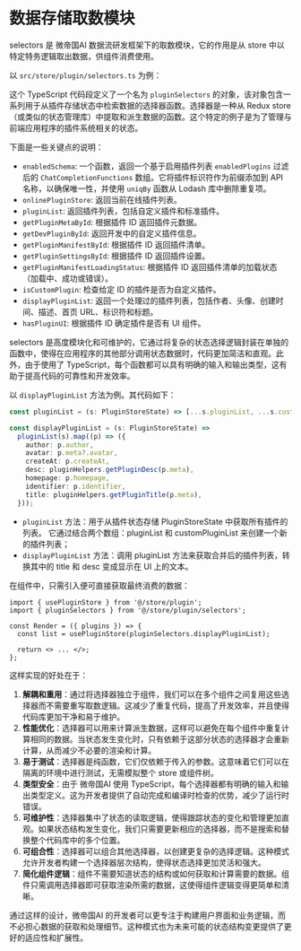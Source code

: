 # 数据存储取数模块

selectors 是 微帝国AI 数据流研发框架下的取数模块，它的作用是从 store 中以特定特务逻辑取出数据，供组件消费使用。

以 `src/store/plugin/selectors.ts` 为例：

这个 TypeScript 代码段定义了一个名为 `pluginSelectors` 的对象，该对象包含一系列用于从插件存储状态中检索数据的选择器函数。选择器是一种从 Redux store（或类似的状态管理库）中提取和派生数据的函数。这个特定的例子是为了管理与前端应用程序的插件系统相关的状态。

下面是一些关键点的说明：

- `enabledSchema`: 一个函数，返回一个基于启用插件列表 `enabledPlugins` 过滤后的 `ChatCompletionFunctions` 数组。它将插件标识符作为前缀添加到 API 名称，以确保唯一性，并使用 `uniqBy` 函数从 Lodash 库中删除重复项。
- `onlinePluginStore`: 返回当前在线插件列表。
- `pluginList`: 返回插件列表，包括自定义插件和标准插件。
- `getPluginMetaById`: 根据插件 ID 返回插件元数据。
- `getDevPluginById`: 返回开发中的自定义插件信息。
- `getPluginManifestById`: 根据插件 ID 返回插件清单。
- `getPluginSettingsById`: 根据插件 ID 返回插件设置。
- `getPluginManifestLoadingStatus`: 根据插件 ID 返回插件清单的加载状态（加载中、成功或错误）。
- `isCustomPlugin`: 检查给定 ID 的插件是否为自定义插件。
- `displayPluginList`: 返回一个处理过的插件列表，包括作者、头像、创建时间、描述、首页 URL、标识符和标题。
- `hasPluginUI`: 根据插件 ID 确定插件是否有 UI 组件。

selectors 是高度模块化和可维护的，它通过将复杂的状态选择逻辑封装在单独的函数中，使得在应用程序的其他部分调用状态数据时，代码更加简洁和直观。此外，由于使用了 TypeScript，每个函数都可以具有明确的输入和输出类型，这有助于提高代码的可靠性和开发效率。

以 `displayPluginList` 方法为例。其代码如下：

```ts
const pluginList = (s: PluginStoreState) => [...s.pluginList, ...s.customPluginList];

const displayPluginList = (s: PluginStoreState) =>
  pluginList(s).map((p) => ({
    author: p.author,
    avatar: p.meta?.avatar,
    createAt: p.createAt,
    desc: pluginHelpers.getPluginDesc(p.meta),
    homepage: p.homepage,
    identifier: p.identifier,
    title: pluginHelpers.getPluginTitle(p.meta),
  }));
```

- `pluginList` 方法：用于从插件状态存储 PluginStoreState 中获取所有插件的列表。 它通过结合两个数组：pluginList 和 customPluginList 来创建一个新的插件列表；
- `displayPluginList` 方法：调用 pluginList 方法来获取合并后的插件列表，转换其中的 title 和 desc 变成显示在 UI 上的文本。

在组件中，只需引入便可直接获取最终消费的数据：

```tsx | pure
import { usePluginStore } from '@/store/plugin';
import { pluginSelectors } from '@/store/plugin/selectors';

const Render = ({ plugins }) => {
  const list = usePluginStore(pluginSelectors.displayPluginList);

  return <> ... </>;
};
```

这样实现的好处在于：

1. **解耦和重用**：通过将选择器独立于组件，我们可以在多个组件之间复用这些选择器而不需要重写取数逻辑。这减少了重复代码，提高了开发效率，并且使得代码库更加干净和易于维护。
2. **性能优化**：选择器可以用来计算派生数据，这样可以避免在每个组件中重复计算相同的数据。当状态发生变化时，只有依赖于这部分状态的选择器才会重新计算，从而减少不必要的渲染和计算。
3. **易于测试**：选择器是纯函数，它们仅依赖于传入的参数。这意味着它们可以在隔离的环境中进行测试，无需模拟整个 store 或组件树。
4. **类型安全**：由于 微帝国AI 使用 TypeScript，每个选择器都有明确的输入和输出类型定义。这为开发者提供了自动完成和编译时检查的优势，减少了运行时错误。
5. **可维护性**：选择器集中了状态的读取逻辑，使得跟踪状态的变化和管理更加直观。如果状态结构发生变化，我们只需要更新相应的选择器，而不是搜索和替换整个代码库中的多个位置。
6. **可组合性**：选择器可以组合其他选择器，以创建更复杂的选择逻辑。这种模式允许开发者构建一个选择器层次结构，使得状态选择更加灵活和强大。
7. **简化组件逻辑**：组件不需要知道状态的结构或如何获取和计算需要的数据。组件只需调用选择器即可获取渲染所需的数据，这使得组件逻辑变得更简单和清晰。

通过这样的设计，微帝国AI 的开发者可以更专注于构建用户界面和业务逻辑，而不必担心数据的获取和处理细节。这种模式也为未来可能的状态结构变更提供了更好的适应性和扩展性。
